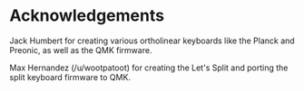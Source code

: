 # Acknowledgements

Jack Humbert for creating various ortholinear keyboards like the Planck and Preonic, as well as the QMK firmware.

Max Hernandez \(/u/wootpatoot\) for creating the Let's Split and porting the split keyboard firmware to QMK.

